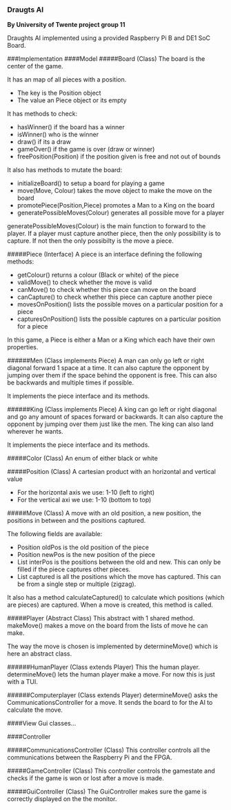 ### Draugts AI 
**By University of Twente project group 11**

Draughts AI implemented using a provided Raspberry Pi B and DE1 SoC Board.

###Implementation
####Model
#####Board (Class)
The board is the center of the game.

It has an map of all pieces with a position.
- The key is the Position object
- The value an Piece object or its empty

It has methods to check:
- hasWinner() if the board has a winner
- isWinner() who is the winner
- draw() if its a draw
- gameOver() if the game is over (draw or winner)
- freePosition(Position) if the position given is free and not out of bounds

It also has methods to mutate the board:
- initializeBoard() to setup a board for playing a game
- move(Move, Colour) takes the move object to make the move on the board
- promotePiece(Position,Piece) promotes a Man to a King on the board
- generatePossibleMoves(Colour) generates all possible move for a player

generatePossibleMoves(Colour) is the main function to forward to the player. 
If a player must capture another piece, then the only possibility is to capture. If not then the only possibilty is the move a piece.

#####Piece (Interface)
A piece is an interface defining the following methods:
- getColour() returns a colour (Black or white) of the piece 
- validMove() to check whether the move is valid
- canMove() to check whether this piece can move on the board
- canCapture() to check whether this piece can capture another piece
- movesOnPosition() lists the possible moves on a particular position for a piece
- capturesOnPosition() lists the possible captures on a particular position for a piece

In this game, a Piece is either a Man or a King which each have their own properties.

######Men (Class implements Piece)
A man can only go left or right diagonal forward 1 space at a time. It can also capture the opponent by jumping over them if the space behind the opponent is free. This can also be backwards and multiple times if possible.

It implements the piece interface and its methods.

######King (Class implements Piece)
A king can go left or right diagonal and go any amount of spaces forward or backwards. It can also capture the opponent by jumping over them just like the men. The king can also land wherever he wants. 

It implements the piece interface and its methods.

#####Color (Class)
An enum of either black or white

#####Position (Class)
A cartesian product with an horizontal and vertical value
- For the horizontal axis we use: 1-10 (left to right)
- For the vertical axi we use: 1-10 (bottom to top)

#####Move (Class)
A move with an old position, a new position, the positions in between and the positions captured.

The following fields are available:
- Position oldPos is the old position of the piece
- Position newPos is the new position of the piece
- List<Positions> interPos is the positions between the old and new. This can only be filled if the piece captures other pieces.
- List<Positions> captured is all the positions which the move has captured. This can be from a single step or multiple (zigzag).

It also has a method calculateCaptured() to calculate which positions (which are pieces) are captured. When a move is created, this method is called.

#####Player (Abstract Class)
This abstract with 1 shared method. makeMove() makes a move on the board from the lists of move he can make. 

The way the move is chosen is implemented by determineMove() which is here an abstract class.

######HumanPlayer (Class extends Player)
This the human player. determineMove() lets the human player make a move. For now this is just with a TUI.

######Computerplayer (Class extends Player)
determineMove() asks the CommunicationsController for a move. It sends the board to for the AI to calculate the move.

####View
Gui classes...


####Controller

#####CommunicationsController (Class)
This controller controls all the communications between the Raspberry Pi and the FPGA.

#####GameController (Class)
This controller controls the gamestate and checks if the game is won or lost after a move is made.

#####GuiController (Class)
The GuiController makes sure the game is correctly displayed on the the monitor.
